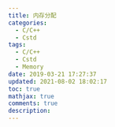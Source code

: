 ```yaml
---
title: 内存分配
categories:
  - C/C++
  - Cstd
tags:
  - C/C++
  - Cstd
  - Memory
date: 2019-03-21 17:27:37
updated: 2021-08-02 18:02:17
toc: true
mathjax: true
comments: true
description: 
---
```

